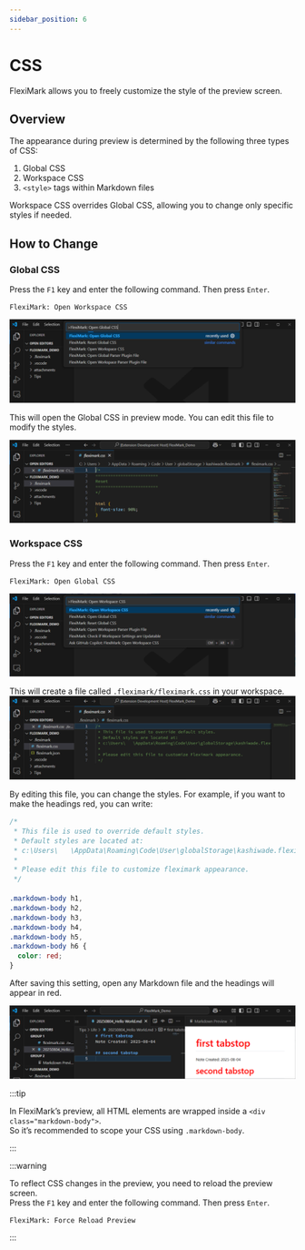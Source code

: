 ```yaml
---
sidebar_position: 6
---
```


# CSS

FlexiMark allows you to freely customize the style of the preview screen.

## Overview

The appearance during preview is determined by the following three types of CSS:

1. Global CSS  
2. Workspace CSS  
3. `<style>` tags within Markdown files  

Workspace CSS overrides Global CSS, allowing you to change only specific styles if needed.

## How to Change

### Global CSS

Press the `F1` key and enter the following command. Then press `Enter`.

```plaintext
FlexiMark: Open Workspace CSS
```

![](img/css/00_command_global.webp)

This will open the Global CSS in preview mode. You can edit this file to modify the styles.

![](img/css/01_gen_global_css.webp)

### Workspace CSS

Press the `F1` key and enter the following command. Then press `Enter`.

```plaintext
FlexiMark: Open Global CSS
```

![](img/css/02_command_workspace.webp)

This will create a file called `.fleximark/fleximark.css` in your workspace.  
![](img/css/03_gen_workspace_css.webp)

By editing this file, you can change the styles. For example, if you want to make the headings red, you can write:

```css title=".fleximark/fleximark.css" {9-16}
/* 
 * This file is used to override default styles.
 * Default styles are located at:
 * c:\Users\   \AppData\Roaming\Code\User\globalStorage\kashiwade.fleximark\fleximark.css
 * 
 * Please edit this file to customize fleximark appearance.
 */

.markdown-body h1,
.markdown-body h2,
.markdown-body h3,
.markdown-body h4,
.markdown-body h5,
.markdown-body h6 {
  color: red;
}
```

After saving this setting, open any Markdown file and the headings will appear in red.

![](img/css/04_css_change_example.webp)

:::tip

In FlexiMark’s preview, all HTML elements are wrapped inside a `<div class="markdown-body">`.  
So it’s recommended to scope your CSS using `.markdown-body`.

:::

:::warning

To reflect CSS changes in the preview, you need to reload the preview screen.  
Press the `F1` key and enter the following command. Then press `Enter`.

```plaintext
FlexiMark: Force Reload Preview
```

:::